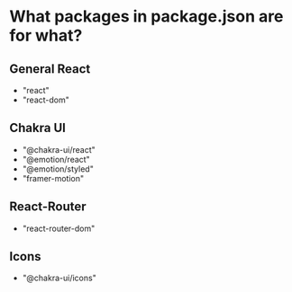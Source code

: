 # What packages in package.json are for what?

## General React

- "react"
- "react-dom"

## Chakra UI

- "@chakra-ui/react"
- "@emotion/react"
- "@emotion/styled"
- "framer-motion"

## React-Router

- "react-router-dom"

## Icons

- "@chakra-ui/icons"
